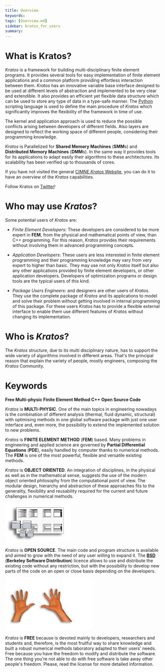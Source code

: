 ```yaml
---
title: Overview
keywords:
tags: [Overview.md]
sidebar: kratos_for_users
summary:
---
```


# What is Kratos?

_Kratos_ is a framework for building multi-disciplinary finite element programs. It provides several tools for easy implementation of finite element applications and a common platform providing effortless interaction between them. _Kratos_ has an innovative variable base interface designed to be used at different levels of abstraction and implemented to be very clear and extendible. It also provides an efficient yet flexible data structure which can be used to store any type of data in a type-safe manner. The [Python](http://www.python.org/) scripting language is used to define the main procedure of _Kratos_ which significantly improves the flexibility of the framework in time of use.

The kernel and application approach is used to reduce the possible conflicts arising between developers of different fields. Also layers are designed to reflect the working space of different people, considering their programming knowledge.

_Kratos_ is Parallelized for **Shared Memory Machines** (**SMM**s) and **Distributed Memory Machines** (**DMM**s). In the same way it provides tools for its applications to adapt easily their algorithms to these architectures. Its scalability has been verified up to thousands of cores.

If you have not visited the general [CIMNE _Kratos_ Website](http://www.cimne.com/kratos), you can do it to have an overview of the _Kratos_ capabilities.

Follow Kratos on [Twitter](https://twitter.com/KratosMultiPhys)!

# Who may use _Kratos_?

Some potential users of _Kratos_ are:

* _Finite Element Developers_: These developers are considered to be more expert in **FEM**, from the physical and mathematical points of view, than C++ programming. For this reason, _Kratos_ provides their requirements without involving them in advanced programming concepts.

* _Application Developers_: These users are less interested in finite element programming and their programming knowledge may vary from very expert to higher than basic. They may use not only _Kratos_ itself but also any other applications provided by finite element developers, or other application developers. Developers of optimization programs or design tools are the typical users of this kind.

* _Package Users Engineers_: and designers are other users of _Kratos_. They use the complete package of _Kratos_ and its applications to model and solve their problem without getting involved in internal programming of this package. For these users _Kratos_ has to provide a flexible external interface to enable them use different features of _Kratos_ without changing its implementation.

# Who is _Kratos_?

The _Kratos_ structure, due to its multi disciplinary nature, has to support the wide variety of algorithms involved in different areas. That's the principal reason that explain the variety of people, mostly engineers, composing the _Kratos_ Community.

# Keywords

**Free Multi-physic Finite Element Method C++ Open Source Code**

_Kratos_ is **MULTI-PHYSIC**. One of the main topics in engineering nowadays is the combination of different analysis (thermal, fluid dynamic, structural) with optimising methods in one global software package with just one user interface and, even more, the possibility to extend the implemented solution to new problems.

_Kratos_ is **FINITE ELEMENT METHOD** (**FEM**) based. Many problems in engineering and applied science are governed by **Partial Differential Equations** (**PDE**), easily handled by computer thanks to numerical methods. The **FEM** is one of the most powerful, flexible and versatile existing methods.

_Kratos_ is **OBJECT ORIENTED**. An integration of disciplines, in the physical as well as in the mathematical sense, suggests the use of the modern object oriented philosophy from the computational point of view. The modular design, hierarchy and abstraction of these approaches fits to the generality, flexibility and reusability required for the current and future challenges in numerical methods.

![](https://raw.githubusercontent.com/KratosMultiphysics/Documentation/master/Wiki_files/Home/Oop.jpg)

_Kratos_ is **OPEN SOURCE**. The main code and program structure is available and aimed to grow with the need of any user willing to expand it. The **[BSD](_new)** (**Berkeley Software Distribution**) licence allows to use and distribute the existing code without any restriction, but with the possibility to develop new parts of the code on an open or close basis depending on the developers.

![](https://raw.githubusercontent.com/KratosMultiphysics/Documentation/master/Wiki_files/Home/Manos.jpg)

_Kratos_ is **FREE** because is devoted mainly to developers, researchers and students and, therefore, is the most fruitful way to share knowledge and built a robust numerical methods laboratory adapted to their users' needs. Free because you have the freedom to modify and distribute the software. The one thing you're not able to do with free software is take away other people's freedom. Please, read the license for more detailed information.
